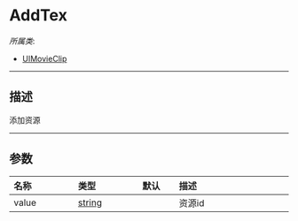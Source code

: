 # AddTex

*所属类*:
* [UIMovieClip](/Api/Classes/Scene/UIMovieClip.md)
------------------------------------------------------------------------------------------
## 描述

添加资源

------------------------------------------------------------------------------------------
## 参数

|<div style="width:100px">名称</div>|<div style="width:100px">类型</div>|<div style="width:50px">默认</div>|<div style="width:350px">描述</div>|
|:---|:---|:---|:---|
|value|[string](/Api/DataType/String.md)||资源id|

